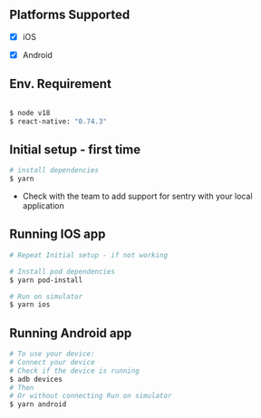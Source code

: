 ## Platforms Supported
- [x] iOS
- [x] Android


## Env. Requirement
```bash

$ node v18
$ react-native: "0.74.3"

```

## Initial setup - first time

```bash
# install dependencies
$ yarn
```
- Check with the team to add support for sentry with your local application

## Running IOS app

```bash
# Repeat Initial setup - if not working

# Install pod dependencies
$ yarn pod-install

# Run on simulator
$ yarn ios

```

## Running Android app

```bash
# To use your device: 
# Connect your device
# Check if the device is running
$ adb devices
# Then
# Or without connecting Run on simulator
$ yarn android

```
